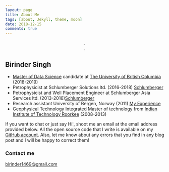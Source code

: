 ```yaml
---
layout: page
title: About Me
tags: [about, Jekyll, theme, moon]
date: 2018-12-15
comments: true
---
```



<center><a href="https://avatars1.githubusercontent.com/u/39837286?s=400&u=9bb9641553a70a2cf4afe634ecb1bed6a6a4a322&v=4"></a> . </center>

<center><a href="https://birinder1469.github.io/BirinderSingh_Blog/"></a> . </center>

## Birinder Singh

* [Master of Data Science](https://masterdatascience.ubc.ca/) candidate at [The University of British Columbia](https://www.ubc.ca/) (2018-2019)
* Petrophysicist at Schlumberger Solutions ltd. (2016-2018) [Schlumberger](https://www.slb.com/)
* Petrophysicist and Well Placement Engineer at Schlumberger Asia Services ltd. (2013-2016)[Schlumberger](https://www.slb.com/)
* Research assistant University of Bergen, Norway (2011) [My Experience](https://www.uib.no/en/geobio/54047/discovering-new-world-beneath-one%E2%80%99s-feet)
* Geophysical Technology Integrated Master of technology from [Indian Institute of Technology Roorkee](https://www.iitr.ac.in/) (2008-2013)


 If you want to chat or just say Hi!, shoot me an email at the email address provided below. All the open source code that I write is available on my [GitHub account](https://github.com/Birinder1469). Also, let me know about any errors that you find in any blog post and I will be happy to correct them!

### Contact me

[birinder1469@gmail.com](mailto:birinder1469@gmail.com)
